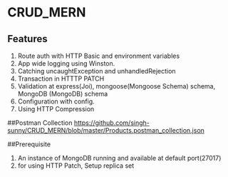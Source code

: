 # CRUD_MERN

## Features
1. Route auth with HTTP Basic and environment variables
2. App wide logging using Winston.
3. Catching uncaughtException and unhandledRejection
4. Transaction in HTTTP PATCH
5. Validation at express(Joi), mongoose(Mongoose Schema) schema, MongoDB (MongoDB) schema
6. Configuration with config.
7. Using HTTP Compression

##Postman Collection
https://github.com/singh-sunny/CRUD_MERN/blob/master/Products.postman_collection.json

##Prerequisite
1. An instance of MongoDB running and available at default port(27017)
2. for using HTTP Patch, Setup replica set
